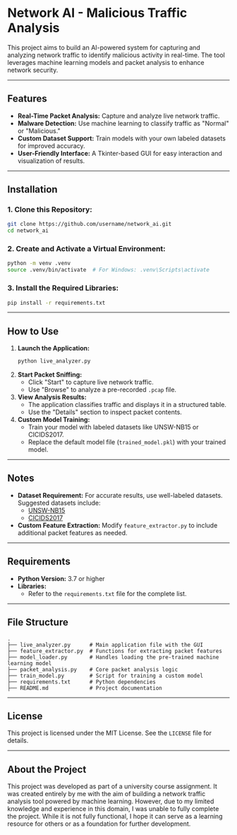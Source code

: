 # Network AI - Malicious Traffic Analysis

This project aims to build an AI-powered system for capturing and analyzing network traffic to identify malicious activity in real-time. The tool leverages machine learning models and packet analysis to enhance network security.

---

## Features

- **Real-Time Packet Analysis:** Capture and analyze live network traffic.
- **Malware Detection:** Use machine learning to classify traffic as "Normal" or "Malicious."
- **Custom Dataset Support:** Train models with your own labeled datasets for improved accuracy.
- **User-Friendly Interface:** A Tkinter-based GUI for easy interaction and visualization of results.

---

## Installation

### 1. Clone this Repository:
```bash
git clone https://github.com/username/network_ai.git
cd network_ai
```
### 2. Create and Activate a Virtual Environment:
```bash
python -m venv .venv
source .venv/bin/activate  # For Windows: .venv\Scripts\activate
```

### 3. Install the Required Libraries:
```bash
pip install -r requirements.txt
```

---

## How to Use

1. **Launch the Application:**
   ```bash
   python live_analyzer.py
   ```
2. **Start Packet Sniffing:**
   - Click "Start" to capture live network traffic.
   - Use "Browse" to analyze a pre-recorded `.pcap` file.
3. **View Analysis Results:**
   - The application classifies traffic and displays it in a structured table.
   - Use the "Details" section to inspect packet contents.
4. **Custom Model Training:**
   - Train your model with labeled datasets like UNSW-NB15 or CICIDS2017.
   - Replace the default model file (`trained_model.pkl`) with your trained model.

---

## Notes

- **Dataset Requirement:** For accurate results, use well-labeled datasets. Suggested datasets include:
  - [UNSW-NB15](https://research.unsw.edu.au/projects/unsw-nb15-dataset)
  - [CICIDS2017](https://www.unb.ca/cic/datasets/ids-2017.html)
- **Custom Feature Extraction:** Modify `feature_extractor.py` to include additional packet features as needed.

---

## Requirements

- **Python Version:** 3.7 or higher
- **Libraries:**
  - Refer to the `requirements.txt` file for the complete list.

---

## File Structure

```plaintext
.
├── live_analyzer.py      # Main application file with the GUI
├── feature_extractor.py  # Functions for extracting packet features
├── model_loader.py       # Handles loading the pre-trained machine learning model
├── packet_analysis.py    # Core packet analysis logic
├── train_model.py        # Script for training a custom model
├── requirements.txt      # Python dependencies
├── README.md             # Project documentation
```

---

## License

This project is licensed under the MIT License. See the `LICENSE` file for details.

---

## About the Project

This project was developed as part of a university course assignment. It was created entirely by me with the aim of building a network traffic analysis tool powered by machine learning. However, due to my limited knowledge and experience in this domain, I was unable to fully complete the project. While it is not fully functional, I hope it can serve as a learning resource for others or as a foundation for further development.
